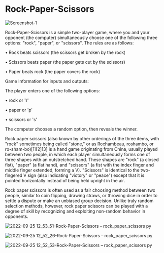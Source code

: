 # Rock-Paper-Scissors

![Screenshot-1](https://user-images.githubusercontent.com/94692820/191995039-a1801fcd-a0de-4293-9ce6-d75e7a113374.jpg)

Rock-Paper-Scissors is a simple two-player game, where you and your opponent (the computer) simultaneously choose one of the following three options: "rock", "paper", or "scissors". The rules are as follows:

•	Rock beats scissors (the scissors get broken by the rock)

•	Scissors beats paper (the paper gets cut by the scissors)

•	Paper beats rock (the paper covers the rock)

Game Information for inputs and outputs:

The player enters one of the following options:

• rock or 'r'

• paper or 'p'

• scissors or 's'

The computer chooses a random option, then reveals the winner.

Rock paper scissors (also known by other orderings of the three items, with "rock" sometimes being called "stone," or as Rochambeau, roshambo, or ro-sham-bo)[1][2][3] is a hand game originating from China, usually played between two people, in which each player simultaneously forms one of three shapes with an outstretched hand. These shapes are "rock" (a closed fist), "paper" (a flat hand), and "scissors" (a fist with the index finger and middle finger extended, forming a V). "Scissors" is identical to the two-fingered V sign (also indicating "victory" or "peace") except that it is pointed horizontally instead of being held upright in the air.

Rock paper scissors is often used as a fair choosing method between two people, similar to coin flipping, drawing straws, or throwing dice in order to settle a dispute or make an unbiased group decision. Unlike truly random selection methods, however, rock paper scissors can be played with a degree of skill by recognizing and exploiting non-random behavior in opponents.

![2022-09-25 12_53_51-Rock-Paper-Scissors – rock_paper_scissors py](https://user-images.githubusercontent.com/94692820/192137791-1d98402d-7232-4bc4-8fef-1051817d79dc.png)

![2022-09-25 12_52_26-Rock-Paper-Scissors – rock_paper_scissors py](https://user-images.githubusercontent.com/94692820/192137776-cb71e8f2-9122-4055-bfe1-0ad321b88cf2.png)

![2022-09-25 12_52_53-Rock-Paper-Scissors – rock_paper_scissors py](https://user-images.githubusercontent.com/94692820/192137777-2bc8b55a-762c-4750-a29b-85d5060047ce.png)


